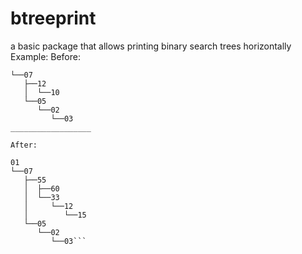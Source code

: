# btreeprint
a basic package that allows printing binary search trees horizontally
Example:
Before:

```01
└──07
   ├──12
   │  └──10
   └──05
      └──02
         └──03
__________________

After:

01
└──07
   ├──55
   │  ├──60
   │  └──33
   │     └──12
   │        └──15
   └──05
      └──02
         └──03```

